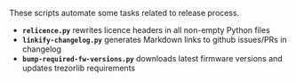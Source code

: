 These scripts automate some tasks related to release process.

* __`relicence.py`__ rewrites licence headers in all non-empty Python files
* __`linkify-changelog.py`__ generates Markdown links to github issues/PRs in changelog
* __`bump-required-fw-versions.py`__ downloads latest firmware versions and updates trezorlib requirements
